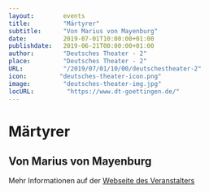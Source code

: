 ```yaml
---
layout:        events
title:         "Märtyrer"
subtitle:      "Von Marius von Mayenburg"
date:          2019-07-01T10:00:00+01:00
publishdate:   2019-06-21T00:00:00+01:00
author:        "Deutsches Theater - 2"
place:         "Deutsches Theater - 2"
URL:           "/2019/07/01/10/00/deutschestheater-2"
icon:         "deutsches-theater-icon.png"
image:         "deutsches-theater-img.jpg"
locURL:         "https://www.dt-goettingen.de/"
---
```


Märtyrer
===========

Von Marius von Mayenburg
-----------



Mehr Informationen auf der [Webseite des Veranstalters](https://www.dt-goettingen.de/stueck/maertyrer/)
